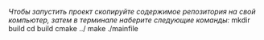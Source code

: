 *Чтобы запустить проект скопируйте содержимое репозитория на свой компьютер, затем в терминале наберите следующие команды:*
mkdir build
cd build
cmake ../
make
./mainfile
